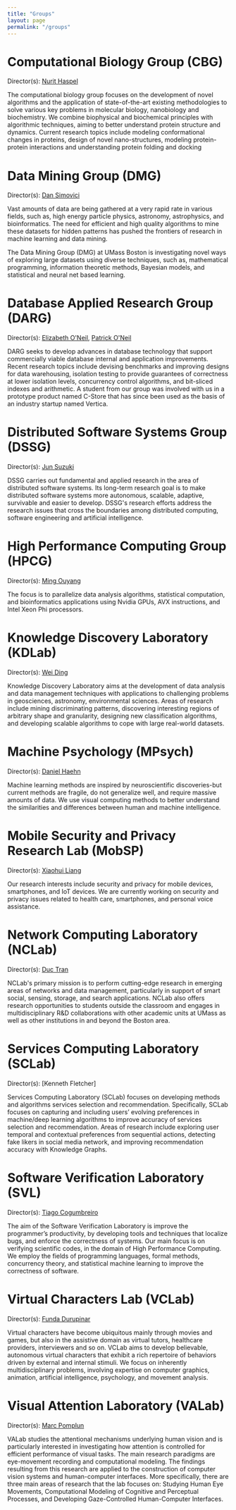 ```yaml
---
title: "Groups"
layout: page
permalink: "/groups"
---
```

# Computational Biology Group (CBG)

Director(s): [Nurit Haspel](http://www.cs.umb.edu/~nurith)

The computational biology group focuses on the development of novel algorithms and the application of state-of-the-art existing methodologies to solve various key problems in molecular biology, nanobiology and biochemistry. We combine biophysical and biochemical principles with algorithmic techniques, aiming to better understand protein structure and dynamics. Current research topics include modeling conformational changes in proteins, design of novel nano-structures, modeling protein-protein interactions and understanding protein folding and docking


# Data Mining Group (DMG)

Director(s): [Dan Simovici](http://www.cs.umb.edu/~dsim)

Vast amounts of data are being gathered at a very rapid rate in various fields, such as, high energy particle physics, astronomy, astrophysics, and bioinformatics. The need for efficient and high quality algorithms to mine these datasets for hidden patterns has pushed the frontiers of research in machine learning and data mining.

The Data Mining Group (DMG) at UMass Boston is investigating novel ways of exploring large datasets using diverse techniques, such as, mathematical programming, information theoretic methods, Bayesian models, and statistical and neural net based learning.


# Database Applied Research Group (DARG)

Director(s): [Elizabeth O'Neil](http://www.cs.umb.edu/~eoneil), [Patrick O'Neil](http://www.cs.umb.edu/~poneil) 

DARG seeks to develop advances in database technology that support commercially viable database internal and application improvements. Recent research topics include devising benchmarks and improving designs for data warehousing, isolation testing to provide guarantees of correctness at lower isolation levels, concurrency control algorithms, and bit-sliced indexes and arithmetic. A student from our group was involved with us in a prototype product named C-Store that has since been used as the basis of an industry startup named Vertica.


# Distributed Software Systems Group (DSSG)

Director(s): [Jun Suzuki](http://www.cs.umb.edu/~jxs)

DSSG carries out fundamental and applied research in the area of distributed software systems. Its long-term research goal is to make distributed software systems more autonomous, scalable, adaptive, survivable and easier to develop. DSSG's research efforts address the research issues that cross the boundaries among distributed computing, software engineering and artificial intelligence.


# High Performance Computing Group (HPCG)

Director(s): [Ming Ouyang](http://www.cs.umb.edu/~ming/) 

The focus is to parallelize data analysis algorithms, statistical computation, and bioinformatics applications using Nvidia GPUs, AVX instructions, and Intel Xeon Phi processors.


# Knowledge Discovery Laboratory (KDLab)

Director(s): [Wei Ding](http://www.cs.umb.edu/~ding) 

Knowledge Discovery Laboratory aims at the development of data analysis and data management techniques with applications to challenging problems in geosciences, astronomy, environmental sciences. Areas of research include mining discriminating patterns, discovering interesting regions of arbitrary shape and granularity, designing new classification algorithms, and developing scalable algorithms to cope with large real-world datasets.


# Machine Psychology (MPsych)

Director(s): [Daniel Haehn](http://www.cs.umb.edu/~haehn)

Machine learning methods are inspired by neuroscientific discoveries-but current methods are fragile, do not generalize well, and require massive amounts of data. We use visual computing methods to better understand the similarities and differences between human and machine intelligence.


# Mobile Security and Privacy Research Lab (MobSP)

Director(s): [Xiaohui Liang](http://www.faculty.umb.edu/xiaohui.liang) 

Our research interests include security and privacy for mobile devices, smartphones, and IoT devices. We are currently working on security and privacy issues related to health care, smartphones, and personal voice assistance.


# Network Computing Laboratory (NCLab)

Director(s): [Duc Tran](http://www.cs.umb.edu/~duc) 

NCLab's primary mission is to perform cutting-edge research in emerging areas of networks and data management, particularly in support of smart social, sensing, storage, and search applications. NCLab also offers research opportunities to students outside the classroom and engages in multidisciplinary R&D collaborations with other academic units at UMass as well as other institutions in and beyond the Boston area.


# Services Computing Laboratory (SCLab)

Director(s): [Kenneth Fletcher]

Services Computing Laboratory (SCLab) focuses on developing methods and algorithms services selection and recommendation. Specifically, SCLab focuses on capturing and including users’ evolving preferences in machine/deep learning algorithms to improve accuracy of services selection and recommendation. Areas of research include exploring user temporal and contextual preferences from sequential actions, detecting fake likers in social media network, and improving recommendation accuracy with Knowledge Graphs.


# Software Verification Laboratory (SVL)

Director(s): [Tiago Cogumbreiro](https://cogumbreiro.github.io/) 

The aim of the Software Verification Laboratory is improve the programmer’s productivity, by developing tools and techniques that localize bugs, and enforce the correctness of systems. Our main focus is on verifying scientific codes, in the domain of High Performance Computing. We employ the fields of programming languages, formal methods, concurrency theory, and statistical machine learning to improve the correctness of software.


# Virtual Characters Lab (VCLab)

Director(s): [Funda Durupinar](http://www.cs.umb.edu/~fundad) 

Virtual characters have become ubiquitous mainly through movies and games, but also in the assistive domain as virtual tutors, healthcare providers, interviewers and so on. VCLab aims to develop believable, autonomous virtual characters that exhibit a rich repertoire of behaviors driven by external and internal stimuli. We focus on inherently multidisciplinary problems, involving expertise on computer graphics, animation, artificial intelligence, psychology, and movement analysis.


# Visual Attention Laboratory (VALab)

Director(s): [Marc Pomplun](http://www.cs.umb.edu/~marc)

VALab studies the attentional mechanisms underlying human vision and is particularly interested in investigating how attention is controlled for efficient performance of visual tasks. The main research paradigms are eye-movement recording and computational modeling. The findings resulting from this research are applied to the construction of computer vision systems and human-computer interfaces. More specifically, there are three main areas of research that the lab focuses on: Studying Human Eye Movements, Computational Modeling of Cognitive and Perceptual Processes, and Developing Gaze-Controlled Human-Computer Interfaces.
